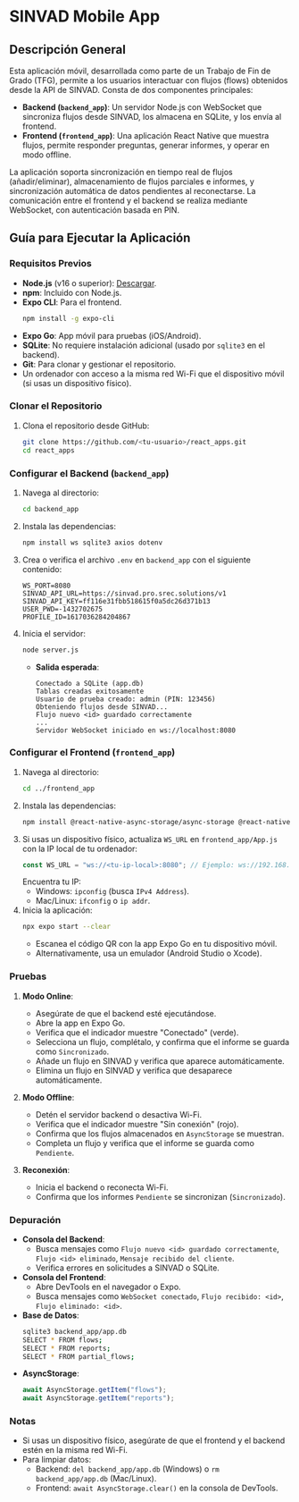 # SINVAD Mobile App

## Descripción General

Esta aplicación móvil, desarrollada como parte de un Trabajo de Fin de Grado (TFG), permite a los usuarios interactuar con flujos (flows) obtenidos desde la API de SINVAD. Consta de dos componentes principales:

- **Backend (`backend_app`)**: Un servidor Node.js con WebSocket que sincroniza flujos desde SINVAD, los almacena en SQLite, y los envía al frontend.
- **Frontend (`frontend_app`)**: Una aplicación React Native que muestra flujos, permite responder preguntas, generar informes, y operar en modo offline.

La aplicación soporta sincronización en tiempo real de flujos (añadir/eliminar), almacenamiento de flujos parciales e informes, y sincronización automática de datos pendientes al reconectarse. La comunicación entre el frontend y el backend se realiza mediante WebSocket, con autenticación basada en PIN.

## Guía para Ejecutar la Aplicación

### Requisitos Previos

- **Node.js** (v16 o superior): [Descargar](https://nodejs.org/).
- **npm**: Incluido con Node.js.
- **Expo CLI**: Para el frontend.
  ```bash
  npm install -g expo-cli
  ```
- **Expo Go**: App móvil para pruebas (iOS/Android).
- **SQLite**: No requiere instalación adicional (usado por `sqlite3` en el backend).
- **Git**: Para clonar y gestionar el repositorio.
- Un ordenador con acceso a la misma red Wi-Fi que el dispositivo móvil (si usas un dispositivo físico).

### Clonar el Repositorio

1. Clona el repositorio desde GitHub:
   ```bash
   git clone https://github.com/<tu-usuario>/react_apps.git
   cd react_apps
   ```

### Configurar el Backend (`backend_app`)

1. Navega al directorio:
   ```bash
   cd backend_app
   ```
2. Instala las dependencias:
   ```bash
   npm install ws sqlite3 axios dotenv
   ```
3. Crea o verifica el archivo `.env` en `backend_app` con el siguiente contenido:
   ```env
   WS_PORT=8080
   SINVAD_API_URL=https://sinvad.pro.srec.solutions/v1
   SINVAD_API_KEY=ff116e31fbb518615f0a5dc26d371b13
   USER_PWD=-1432702675
   PROFILE_ID=1617036284204867
   ```
4. Inicia el servidor:
   ```bash
   node server.js
   ```
   - **Salida esperada**:
     ```
     Conectado a SQLite (app.db)
     Tablas creadas exitosamente
     Usuario de prueba creado: admin (PIN: 123456)
     Obteniendo flujos desde SINVAD...
     Flujo nuevo <id> guardado correctamente
     ...
     Servidor WebSocket iniciado en ws://localhost:8080
     ```

### Configurar el Frontend (`frontend_app`)

1. Navega al directorio:
   ```bash
   cd ../frontend_app
   ```
2. Instala las dependencias:
   ```bash
   npm install @react-native-async-storage/async-storage @react-native-community/netinfo
   ```
3. Si usas un dispositivo físico, actualiza `WS_URL` en `frontend_app/App.js` con la IP local de tu ordenador:
   ```javascript
   const WS_URL = "ws://<tu-ip-local>:8080"; // Ejemplo: ws://192.168.1.100:8080
   ```
   Encuentra tu IP:
   - Windows: `ipconfig` (busca `IPv4 Address`).
   - Mac/Linux: `ifconfig` o `ip addr`.
4. Inicia la aplicación:
   ```bash
   npx expo start --clear
   ```
   - Escanea el código QR con la app Expo Go en tu dispositivo móvil.
   - Alternativamente, usa un emulador (Android Studio o Xcode).

### Pruebas

1. **Modo Online**:

   - Asegúrate de que el backend esté ejecutándose.
   - Abre la app en Expo Go.
   - Verifica que el indicador muestre "Conectado" (verde).
   - Selecciona un flujo, complétalo, y confirma que el informe se guarda como `Sincronizado`.
   - Añade un flujo en SINVAD y verifica que aparece automáticamente.
   - Elimina un flujo en SINVAD y verifica que desaparece automáticamente.

2. **Modo Offline**:

   - Detén el servidor backend o desactiva Wi-Fi.
   - Verifica que el indicador muestre "Sin conexión" (rojo).
   - Confirma que los flujos almacenados en `AsyncStorage` se muestran.
   - Completa un flujo y verifica que el informe se guarda como `Pendiente`.

3. **Reconexión**:
   - Inicia el backend o reconecta Wi-Fi.
   - Confirma que los informes `Pendiente` se sincronizan (`Sincronizado`).

### Depuración

- **Consola del Backend**:
  - Busca mensajes como `Flujo nuevo <id> guardado correctamente`, `Flujo <id> eliminado`, `Mensaje recibido del cliente`.
  - Verifica errores en solicitudes a SINVAD o SQLite.
- **Consola del Frontend**:
  - Abre DevTools en el navegador o Expo.
  - Busca mensajes como `WebSocket conectado`, `Flujo recibido: <id>`, `Flujo eliminado: <id>`.
- **Base de Datos**:
  ```bash
  sqlite3 backend_app/app.db
  SELECT * FROM flows;
  SELECT * FROM reports;
  SELECT * FROM partial_flows;
  ```
- **AsyncStorage**:
  ```javascript
  await AsyncStorage.getItem("flows");
  await AsyncStorage.getItem("reports");
  ```

### Notas

- Si usas un dispositivo físico, asegúrate de que el frontend y el backend estén en la misma red Wi-Fi.
- Para limpiar datos:
  - Backend: `del backend_app/app.db` (Windows) o `rm backend_app/app.db` (Mac/Linux).
  - Frontend: `await AsyncStorage.clear()` en la consola de DevTools.
